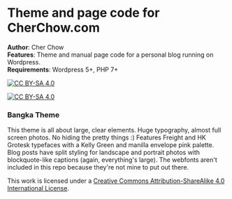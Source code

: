 # Theme and page code for CherChow.com
**Author**: Cher Chow  
**Features**: Theme and manual page code for a personal blog running on Wordpress.   
**Requirements**: Wordpress 5+, PHP 7+  

[![CC BY-SA 4.0][cc-by-sa-shield]][cc-by-sa]

[![CC BY-SA 4.0][cc-by-sa-image]][cc-by-sa]

[cc-by-sa]: http://creativecommons.org/licenses/by-sa/4.0/
[cc-by-sa-image]: https://licensebuttons.net/l/by-sa/4.0/88x31.png
[cc-by-sa-shield]: https://img.shields.io/badge/License-CC%20BY--SA%204.0-lightgrey.svg


### Bangka Theme
This theme is all about large, clear elements. Huge typography, almost full screen photos. No hiding the pretty things :) Features Freight and HK Grotesk typefaces with a Kelly Green and manilla envelope pink palette. Blog posts have split styling for landscape and portrait photos with blockquote-like captions (again, everything's large). The webfonts aren't included in this repo because they're not mine to put out there.

This work is licensed under a
[Creative Commons Attribution-ShareAlike 4.0 International License][cc-by-sa].
